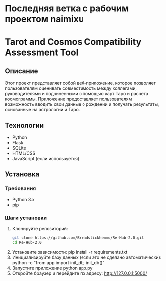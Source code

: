 # Последняя ветка с рабочим проектом naimixu

# Tarot and Cosmos Compatibility Assessment Tool

## Описание
Этот проект представляет собой веб-приложение, которое позволяет пользователям оценивать совместимость между коллегами, руководителями и подчиненными с помощью карт Таро и расчета космограммы. Приложение предоставляет пользователям возможность вводить свои данные о рождении и получать результаты, основанные на астрологии и Таро.

## Технологии
- Python
- Flask
- SQLite
- HTML/CSS
- JavaScript (если используется)

## Установка

### Требования
- Python 3.x
- pip

### Шаги установки
1. Клонируйте репозиторий:
   ```bash
   git clone https://github.com/Breadstickhemmo/Re-Hub-2.0.git
   cd Re-Hub-2.0
2. Установите зависимости:
   pip install -r requirements.txt
3. Инициализируйте базу данных (если это не сделано автоматически):
   python -c "from app import init_db; init_db()"
4. Запустите приложение
   python app.py
5. Откройте браузер и перейдите по адресу:
   http://127.0.0.1:5000/
